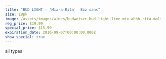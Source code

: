 ```yaml
---
title: "BUD LIGHT - 'Mix-a-Rita'  8oz cans"
size: 18pk
image: /assets/images/wines/budweiser-bud-light-lime-mix-ahhh-rita-malt-beverage-assortment-usa-10600877.jpg
reg_price: $19.99
special_price: $15.99
expiration_date: 2016-09-07T00:00:00.000Z
show_special: true
---
```



all types